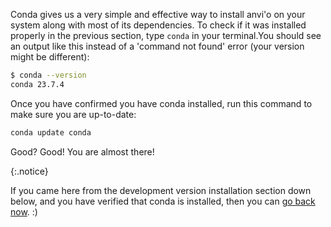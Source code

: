 Conda gives us a very simple and effective way to install anvi'o on your system along with most of its dependencies. To check if it was installed properly in the previous section, type `conda` in your terminal.You should see an output like this instead of a 'command not found' error (your version might be different):

```bash
$ conda --version
conda 23.7.4
```

Once you have confirmed you have conda installed, run this command to make sure you are up-to-date:

``` bash
conda update conda
```

Good? Good! You are almost there!

{:.notice}

If you came here from the development version installation section down below, and you have verified that conda is installed, then you can [go back now](#initial-checks). :)